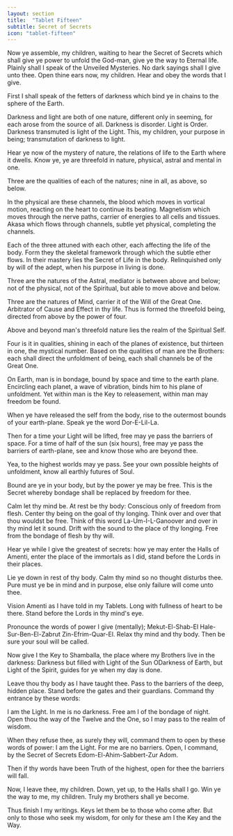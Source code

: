 ```yaml
---
layout: section
title:  "Tablet Fifteen"
subtitle: Secret of Secrets
icon: "tablet-fifteen"
---
```

Now ye assemble, my children,
waiting to hear the Secret of Secrets
which shall give ye power to unfold the God-man,
give ye the way to Eternal life.
Plainly shall I speak of the Unveiled Mysteries.
No dark sayings shall I give unto thee.
Open thine ears now, my children.
Hear and obey the words that I give.

First I shall speak of the fetters of darkness
which bind ye in chains to the sphere of the Earth.

Darkness and light are both of one nature,
different only in seeming,
for each arose from the source of all.
Darkness is disorder.
Light is Order.
Darkness transmuted is light of the Light.
This, my children, your purpose in being;
transmutation of darkness to light.

Hear ye now of the mystery of nature,
the relations of life to the Earth where it dwells.
Know ye, ye are threefold in nature,
physical, astral and mental in one.

Three are the qualities of each of the natures;
nine in all, as above, so below.

In the physical are these channels,
the blood which moves in vortical motion,
reacting on the heart to continue its beating.
Magnetism which moves through the nerve paths,
carrier of energies to all cells and tissues.
Akasa which flows through channels,
subtle yet physical, completing the channels.

Each of the three attuned with each other,
each affecting the life of the body.
Form they the skeletal framework through
which the subtle ether flows.
In their mastery lies the Secret of Life in the body.
Relinquished only by will of the adept,
when his purpose in living is done.

Three are the natures of the Astral,
mediator is between above and below;
not of the physical, not of the Spiritual,
but able to move above and below.

Three are the natures of Mind,
carrier it of the Will of the Great One.
Arbitrator of Cause and Effect in thy life.
Thus is formed the threefold being,
directed from above by the power of four.

Above and beyond man's threefold nature
lies the realm of the Spiritual Self.

Four is it in qualities,
shining in each of the planes of existence,
but thirteen in one,
the mystical number.
Based on the qualities of man are the Brothers:
each shall direct the unfoldment of being,
each shall channels be of the Great One.

On Earth, man is in bondage,
bound by space and time to the earth plane.
Encircling each planet, a wave of vibration,
binds him to his plane of unfoldment.
Yet within man is the Key to releasement,
within man may freedom be found.

When ye have released the self from the body,
rise to the outermost bounds of your earth-plane.
Speak ye the word Dor-E-Lil-La.

Then for a time your Light will be lifted,
free may ye pass the barriers of space.
For a time of half of the sun (six hours),
free may ye pass the barriers of earth-plane,
see and know those who are beyond thee.

Yea, to the highest worlds may ye pass.
See your own possible heights of unfoldment,
know all earthly futures of Soul.

Bound are ye in your body,
but by the power ye may be free.
This is the Secret whereby bondage
shall be replaced by freedom for thee.

Calm let thy mind be.
At rest be thy body:
Conscious only of freedom from flesh.
Center thy being on the goal of thy longing.
Think over and over that thou wouldst be free.
Think of this word La-Um-I-L-Ganoover
and over in thy mind let it sound.
Drift with the sound to the place of thy longing.
Free from the bondage of flesh by thy will.

Hear ye while I give the greatest of secrets:
how ye may enter the Halls of Amenti,
enter the place of the immortals as I did,
stand before the Lords in their places.


Lie ye down in rest of thy body.
Calm thy mind so no thought disturbs thee.
Pure must ye be in mind and in purpose,
else only failure will come unto thee.

Vision Amenti as I have told in my Tablets.
Long with fullness of heart to be there.
Stand before the Lords in thy mind's eye.

Pronounce the words of power I give (mentally);
Mekut-El-Shab-El Hale-Sur-Ben-El-Zabrut Zin-Efrim-Quar-El.
Relax thy mind and thy body.
Then be sure your soul will be called.

Now give I the Key to Shamballa,
the place where my Brothers live in the darkness:
Darkness but filled with Light of the Sun
ODarkness of Earth, but Light of the Spirit,
guides for ye when my day is done.

Leave thou thy body as I have taught thee.
Pass to the barriers of the deep, hidden place.
Stand before the gates and their guardians.
Command thy entrance by these words:

I am the Light. In me is no darkness.
Free am I of the bondage of night.
Open thou the way of the Twelve and the One,
so I may pass to the realm of wisdom.

When they refuse thee, as surely they will,
command them to open by these words of power:
I am the Light. For me are no barriers.
Open, I command, by the Secret of Secrets
Edom-El-Ahim-Sabbert-Zur Adom.

Then if thy words have been Truth of the highest,
open for thee the barriers will fall.

Now, I leave thee, my children.
Down, yet up, to the Halls shall I go.
Win ye the way to me, my children.
Truly my brothers shall ye become.

Thus finish I my writings. Keys
let them be to those who come after.
But only to those who seek my wisdom,
for only for these am I the Key and the Way.
